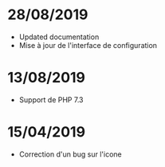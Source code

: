 # 28/08/2019

- Updated documentation
- Mise à jour de l'interface de configuration

# 13/08/2019

- Support de PHP 7.3

# 15/04/2019

- Correction d'un bug sur l'icone
